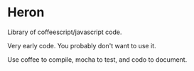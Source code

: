 Heron
=====

Library of coffeescript/javascript code.

Very early code.  You probably don't want to use it.

Use coffee to compile, mocha to test, and codo to document.

